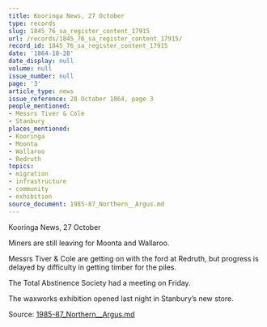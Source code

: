 ```yaml
---
title: Kooringa News, 27 October
type: records
slug: 1845_76_sa_register_content_17915
url: /records/1845_76_sa_register_content_17915/
record_id: 1845_76_sa_register_content_17915
date: '1864-10-28'
date_display: null
volume: null
issue_number: null
page: '3'
article_type: news
issue_reference: 28 October 1864, page 3
people_mentioned:
- Messrs Tiver & Cole
- Stanbury
places_mentioned:
- Kooringa
- Moonta
- Wallaroo
- Redruth
topics:
- migration
- infrastructure
- community
- exhibition
source_document: 1985-87_Northern__Argus.md
---
```


Kooringa News, 27 October

Miners are still leaving for Moonta and Wallaroo.

Messrs Tiver & Cole are getting on with the ford at Redruth, but progress is delayed by difficulty in getting timber for the piles.

The Total Abstinence Society had a meeting on Friday.

The waxworks exhibition opened last night in Stanbury’s new store.

Source: [1985-87_Northern__Argus.md](/downloads/markdown/1985-87_Northern__Argus.md)
